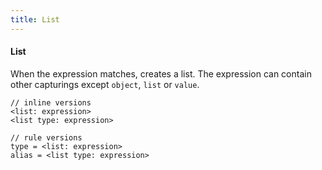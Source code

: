 ```yaml
---
title: List
---
```


#### List

When the expression matches, creates a list. The expression can contain other capturings except `object`, `list` or `value`.

```gramat
// inline versions
<list: expression>
<list type: expression>

// rule versions
type = <list: expression>
alias = <list type: expression>
```

